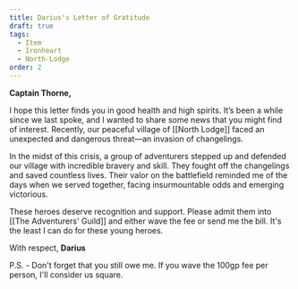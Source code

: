 ```yaml
---
title: Darius's Letter of Gratitude
draft: true
tags:
  - Item
  - Ironheart
  - North-Lodge
order: 2
---
```

**Captain Thorne,**

I hope this letter finds you in good health and high spirits. It’s been a while since we last spoke, and I wanted to share some news that you might find of interest. Recently, our peaceful village of [[North Lodge]] faced an unexpected and dangerous threat—an invasion of changelings.

In the midst of this crisis, a group of adventurers stepped up and defended our village with incredible bravery and skill. They fought off the changelings and saved countless lives. Their valor on the battlefield reminded me of the days when we served together, facing insurmountable odds and emerging victorious.

These heroes deserve recognition and support. Please admit them into [[The Adventurers' Guild]] and either wave the fee or send me the bill. It's the least I can do for these young heroes. 

With respect,
**Darius**

P.S. - Don't forget that you still owe me. If you wave the 100gp fee per person, I'll consider us square. 